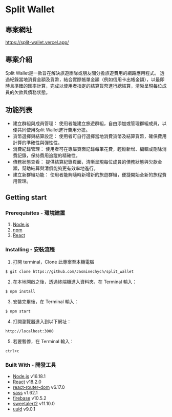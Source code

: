 # Split Wallet

## 專案網址
https://split-wallet.vercel.app/

## 專案介紹
Split Wallet是一款旨在解決旅遊團隊或朋友間分擔旅遊費用的網路應用程式。
透過紀錄當地消費金額及貨幣，結合實際帳單金額（例如信用卡出帳金額），以最即時且準確的匯率計算，完成以使用者指定的結算貨幣進行總結算，清晰呈現每位成員的欠款與債務狀態。

## 功能列表
- 建立群組與成員管理： 使用者能建立旅遊群組，自由添加或管理群組成員，以便共同使用Split Wallet進行費用分擔。
- 貨幣選擇與結算設定： 使用者可自行選擇當地消費貨幣及結算貨幣，確保費用計算的準確性與彈性性。
- 消費紀錄管理： 使用者可在專屬頁面記錄每筆花費，輕鬆新增、編輯或刪除消費記錄，保持費用追蹤的精確性。
- 債務狀態查看： 提供結算紀錄頁面，清晰呈現每位成員的債務狀態與欠款金額，幫助結算與清償能夠更有效率地進行。
- 建立新群組功能： 使用者能夠隨時新增新的旅遊群組，便捷開始全新的旅程費用管理。

## Getting start

### Prerequisites - 環境建置

1. [Node.js](https://nodejs.org/en/)
2. [npm](https://www.npmjs.com/)
3. [React](https://www.npmjs.com/package/react)

### Installing - 安裝流程

1.  打開 terminal，Clone 此專案至本機電腦
```
$ git clone https://github.com/Jasminechych/split_wallet
```
2.  在本地開啟之後，透過終端機進入資料夾，在 Terminal 輸入：
```
$ npm install
```
3.  安裝完畢後，在 Terminal 輸入：
```
$ npm start
```
4.  打開瀏覽器進入到以下網址：
```
http://localhost:3000
```
5.  若要暫停，在 Terminal 輸入：
```
ctrl+c
```

### Built With - 開發工具

- [Node.js](https://nodejs.org/en/) v16.18.1
- [React](https://www.npmjs.com/package/react) v18.2.0
- [react-router-dom](https://www.npmjs.com/package/react-router-dom) v6.17.0
- [sass](https://www.npmjs.com/package/sass) v1.62.1
- [firebase](https://firebase.google.com/) v10.5.2
- [sweetalert2](https://sweetalert2.github.io/) v11.10.0
- [uuid](https://www.npmjs.com/package/uuid) v9.0.1
